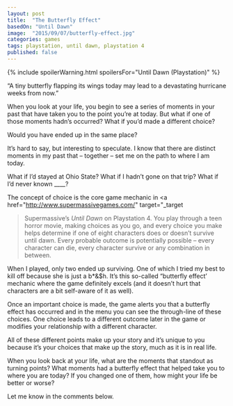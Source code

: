 ```yaml
---
layout: post
title:  "The Butterfly Effect"
basedOn: "Until Dawn"
image:  "2015/09/07/butterfly-effect.jpg"
categories: games
tags: playstation, until dawn, playstation 4
published: false
---
```


{% include spoilerWarning.html spoilersFor="Until Dawn (Playstation)" %}

&ldquo;A tiny butterfly flapping its wings today may lead to a devastating hurricane weeks from now.&rdquo;

When you look at your life, you begin to see a series of moments in your past that have taken you to the point you&rsquo;re at today. But what if one of those moments hadn&rsquo;s occurred? What if you&rsquo;d made a different choice?

Would you have ended up in the same place?

It&rsquo;s hard to say, but interesting to speculate. I know that there are distinct moments in my past that &ndash; together &ndash; set me on the path to where I am today.

What if I&rsquo;d stayed at Ohio State? What if I hadn&rsquo;t gone on that trip? What if I&rsquo;d never known ____?

The concept of choice is the core game mechanic in <a href="http://www.supermassivegames.com/" target="_target
>Supermassive</a>&rsquo;s <i>Until Dawn</i> on Playstation 4. You play through a teen horror movie, making choices as you go, and every choice you make helps determine if one of eight characters does or doesn&rsquo;t survive until dawn. Every probable outcome is potentially possible &ndash; every character can die, every character survive or any combination in between.

When I played, only two ended up surviving. One of which I tried my best to kill off because she is just a b*&$h. It&rsquo;s this so-called &ldquo;butterfly effect&rsquo; mechanic where the game definitely excels (and it doesn&rsquo;t hurt that characters are a bit self-aware of it as well).

Once an important choice is made, the game alerts you that a butterfly effect has occurred and in the menu you can see the through-line of these choices. One choice leads to a different outcome later in the game or modifies your relationship with a different character.

All of these different points make up your story and it&rsquo;s unique to you because it&rsquo;s your choices that make up the story, much as it is in real life.

When you look back at your life, what are the moments that standout as turning points? What moments had a butterfly effect that helped take you to where you are today? If you changed one of them, how might your life be better or worse?

Let me know in the comments below.
